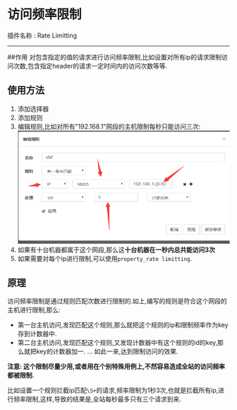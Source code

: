 访问频率限制
===
插件名称 : Rate Limitting

---
##作用
对包含指定的值的请求进行访问频率限制,比如设置对所有ip的请求限制访问次数,包含指定header的请求一定时间内的访问次数等等.
## 使用方法
1. 添加选择器
2. 添加规则
3. 编辑规则,比如对所有"192.168.1"网段的主机限制每秒只能访问三次:
![编辑规则](img/rate/编辑规则.png)
4. 如果有十台机器都属于这个网段,那么这**十台机器在一秒内总共能访问3次**
5. 如果需要对每个ip进行限制,可以使用`property_rate limitting`.

## 原理
访问频率限制是通过规则匹配次数进行限制的.如上,编写的规则是符合这个网段的主机进行限制,那么:
* 第一台主机访问,发现匹配这个规则,那么就把这个规则的ip和限制频率作为key存到计数器中.
* 第二台主机访问,发现匹配这个规则,又发现计数器中有这个规则的id的key,那么就把key的计数器加一.
...
如此一来,达到限制访问的效果.

**注意: 这个限制尽量少用,或者用在个别特殊用例上,不然容易造成全站的访问频率都被限制.**

比如设置一个规则拦截ip匹配`\S+`的请求,频率限制为1秒3次,也就是拦截所有ip,进行频率限制,这样,导致的结果是,全站每秒最多只有三个请求到来.